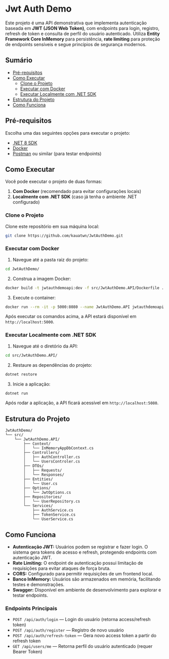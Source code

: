 ﻿# Jwt Auth Demo

Este projeto é uma API demonstrativa que implementa autenticação baseada em **JWT (JSON Web Token)**, com endpoints para login, registro, refresh de token e consulta de perfil do usuário autenticado. Utiliza **Entity Framework Core InMemory** para persistência, **rate limiting** para proteção de endpoints sensíveis e segue princípios de segurança modernos.

## Sumário

- [Pré-requisitos](#pré-requisitos)
- [Como Executar](#como-executar)
  - [Clone o Projeto](#clone-o-projeto)
  - [Executar com Docker](#executar-com-docker)
  - [Executar Localmente com .NET SDK](#executar-localmente-com-net-sdk)
- [Estrutura do Projeto](#estrutura-do-projeto)
- [Como Funciona](#como-funciona)

## Pré-requisitos

Escolha uma das seguintes opções para executar o projeto:

- [.NET 8 SDK](https://dotnet.microsoft.com/download)
- [Docker](https://www.docker.com/)
- [Postman](https://www.postman.com/) ou similar (para testar endpoints)

## Como Executar

Você pode executar o projeto de duas formas:

1. **Com Docker** (recomendado para evitar configurações locais)
2. **Localmente com .NET SDK** (caso já tenha o ambiente .NET configurado)

### Clone o Projeto

Clone este repositório em sua máquina local:

```sh
git clone https://github.com/kauatwn/JwtAuthDemo.git
```

### Executar com Docker

1. Navegue até a pasta raiz do projeto:

```sh
cd JwtAuthDemo/
```

2. Construa a imagem Docker:

```sh
docker build -t jwtauthdemoapi:dev -f src/JwtAuthDemo.API/Dockerfile .
```

3. Execute o container:

```sh
docker run --rm -it -p 5000:8080 --name JwtAuthDemo.API jwtauthdemoapi:dev
```

Após executar os comandos acima, a API estará disponível em `http://localhost:5000`.

### Executar Localmente com .NET SDK

1. Navegue até o diretório da API:

```sh
cd src/JwtAuthDemo.API/
```

2. Restaure as dependências do projeto:

```sh
dotnet restore
```

3. Inicie a aplicação:

```sh
dotnet run
```

Após rodar a aplicação, a API ficará acessível em `http://localhost:5080`.

## Estrutura do Projeto

```plaintext
JwtAuthDemo/
└── src/
    └── JwtAuthDemo.API/
        ├── Context/
        │   └── InMemoryAppDbContext.cs
        ├── Controllers/
        │   ├── AuthController.cs
        │   └── UsersControler.cs
        ├── DTOs/
        │   ├── Requests/
        │   └── Responses/
        ├── Entities/
        │   └── User.cs
        ├── Options/
        │   └── JwtOptions.cs
        ├── Repositories/
        │   └── UserRepository.cs
        └── Services/
            ├── AuthService.cs
            ├── TokenService.cs
            └── UserService.cs
```

## Como Funciona

- **Autenticação JWT:** Usuários podem se registrar e fazer login. O sistema gera tokens de acesso e refresh, protegendo endpoints com autenticação JWT.
- **Rate Limiting:** O endpoint de autenticação possui limitação de requisições para evitar ataques de força bruta.
- **CORS:** Configurado para permitir requisições de um frontend local.
- **Banco InMemory:** Usuários são armazenados em memória, facilitando testes e demonstrações.
- **Swagger:** Disponível em ambiente de desenvolvimento para explorar e testar endpoints.

### Endpoints Principais

- `POST /api/auth/login` — Login do usuário (retorna access/refresh token)
- `POST /api/auth/register` — Registro de novo usuário
- `POST /api/auth/refresh-token` — Gera novo access token a partir do refresh token
- `GET /api/users/me` — Retorna perfil do usuário autenticado (requer Bearer Token)
